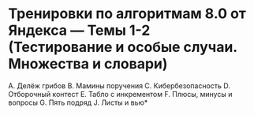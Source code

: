 # Тренировки по алгоритмам 8.0 от Яндекса — Темы 1-2 (Тестирование и особые случаи. Множества и словари)

A. Делёж грибов
B. Мамины поручения
C. Кибербезопасность
D. Отборочный контест
E. Табло с инкрементом
F. Плюсы, минусы и вопросы
G. Пять подряд
J. Листы и вью*